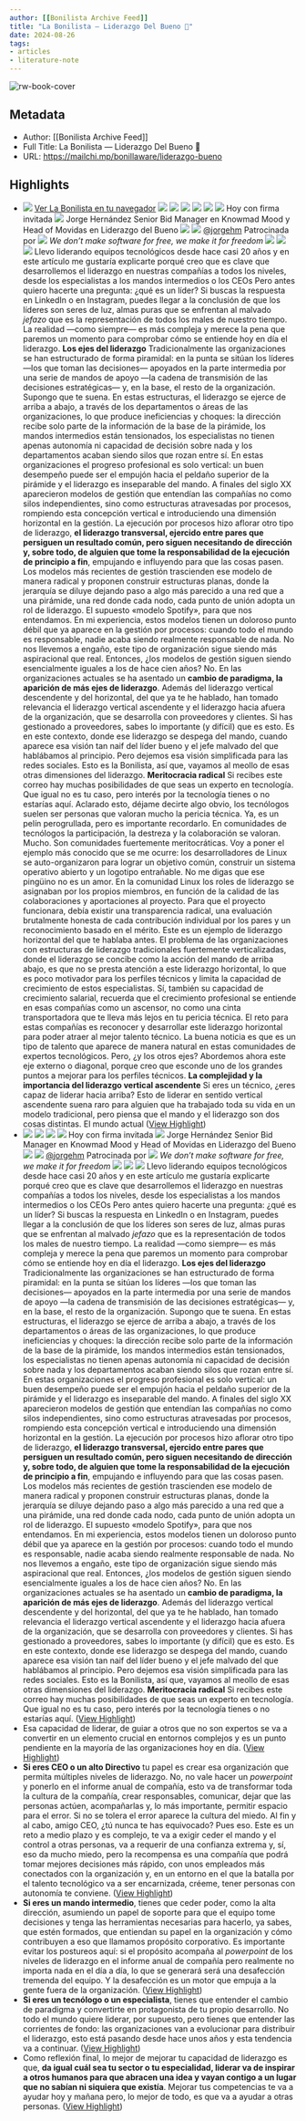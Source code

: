 ```yaml
---
author: [[Bonilista Archive Feed]]
title: "La Bonilista — Liderazgo Del Bueno 🔄"
date: 2024-08-26
tags: 
- articles
- literature-note
---
```

![rw-book-cover](https://mcusercontent.com/374c664073e1a1fa3deca53b4/images/f95e9eff-ccc5-4c1b-bfec-44feadc4ccc1.jpg)

## Metadata
- Author: [[Bonilista Archive Feed]]
- Full Title: La Bonilista — Liderazgo Del Bueno 🔄
- URL: https://mailchi.mp/bonillaware/liderazgo-bueno

## Highlights
- ![](https://mcusercontent.com/374c664073e1a1fa3deca53b4/images/5d2d500c-7d76-624c-a00b-c5f466082ae9.png) [Ver La Bonilista en tu navegador](https://mailchi.mp/bonillaware/liderazgo-bueno?e=[UNIQID])
  ![](https://mcusercontent.com/374c664073e1a1fa3deca53b4/images/05132d76-e2d6-9a05-c31e-25a9ded5a05b.jpg)
  ![](https://mcusercontent.com/374c664073e1a1fa3deca53b4/images/4cad87f9-fd28-24f5-f5ba-a66ddf576755.jpg)
  ![](https://mcusercontent.com/374c664073e1a1fa3deca53b4/images/5965d5f1-60a0-80df-fa48-26236e9f2a7e.jpg)
  ![](https://mcusercontent.com/374c664073e1a1fa3deca53b4/images/e63efcdb-493c-2c8e-bb62-0a57770f5152.jpg)
  ![](https://mcusercontent.com/374c664073e1a1fa3deca53b4/images/f95e9eff-ccc5-4c1b-bfec-44feadc4ccc1.jpg)
  ![](https://mcusercontent.com/374c664073e1a1fa3deca53b4/images/12ab2d94-2f73-a0c0-9eda-671fabc07c42.jpg)
  Hoy con firma invitada
  ![](https://mcusercontent.com/374c664073e1a1fa3deca53b4/images/e7e4f27a-0d30-01d9-64e7-3082125c8426.png)
  Jorge Hernández 
  Senior Bid Manager en Knowmad Mood y Head of Movidas en Liderazgo del Bueno
  ![](https://mcusercontent.com/374c664073e1a1fa3deca53b4/images/e25ed8b3-1dde-a96f-ba00-e06dc28ea7fd.png)
  ![](https://mcusercontent.com/374c664073e1a1fa3deca53b4/images/ba89810a-83c1-7100-b121-66d81583a5c8.png) [@jorgehm](https://www.linkedin.com/in/jorgehm/)
  Patrocinada por
  [![](https://mcusercontent.com/374c664073e1a1fa3deca53b4/images/2e49b62a-c727-c8e6-0904-e949e3c4c7a2.png)](https://mailchi.mp/bonillaware/liderazgo-bueno/#sponsor)
  *We don’t make software for free, we make it for freedom*
  ![](https://mcusercontent.com/374c664073e1a1fa3deca53b4/images/baf18fb5-f79c-7bc9-d784-c64555698e1a.png)
  ![](https://mcusercontent.com/374c664073e1a1fa3deca53b4/images/8b243561-fb45-64a9-9ae6-db7a877fcbf7.png)
  ![](https://mcusercontent.com/374c664073e1a1fa3deca53b4/images/baf18fb5-f79c-7bc9-d784-c64555698e1a.png)
  Llevo liderando equipos tecnológicos desde hace casi 20 años y en este artículo me gustaría explicarte porqué creo que es clave que desarrollemos el liderazgo en nuestras compañías a todos los niveles, desde los especialistas a los mandos intermedios o los CEOs 
  Pero antes quiero hacerte una pregunta: ¿qué es un líder? 
  Si buscas la respuesta en LinkedIn o en Instagram, puedes llegar a la conclusión de que los líderes son seres de luz, almas puras que se enfrentan al malvado *jefazo* que es la representación de todos los males de nuestro tiempo. La realidad —como siempre— es más compleja y merece la pena que paremos un momento para comprobar cómo se entiende hoy en día el liderazgo. 
  **Los ejes del liderazgo** 
  Tradicionalmente las organizaciones se han estructurado de forma piramidal: en la punta se sitúan los líderes —los que toman las decisiones— apoyados en la parte intermedia por una serie de mandos de apoyo —la cadena de transmisión de las decisiones estratégicas— y, en la base, el resto de la organización. 
  Supongo que te suena. 
  En estas estructuras, el liderazgo se ejerce de arriba a abajo, a través de los departamentos o áreas de las organizaciones, lo que produce ineficiencias y choques: la dirección recibe solo parte de la información de la base de la pirámide, los mandos intermedios están tensionados, los especialistas no tienen apenas autonomía ni capacidad de decisión sobre nada y los departamentos acaban siendo silos que rozan entre sí. 
  En estas organizaciones el progreso profesional es solo vertical: un buen desempeño puede ser el empujón hacia el peldaño superior de la pirámide y el liderazgo es inseparable del mando. 
  A finales del siglo XX aparecieron modelos de gestión que entendían las compañías no como silos independientes, sino como estructuras atravesadas por procesos, rompiendo esta concepción vertical e introduciendo una dimensión horizontal en la gestión. La ejecución por procesos hizo aflorar otro tipo de liderazgo, **el liderazgo transversal, ejercido entre pares que persiguen un resultado común, pero siguen necesitando de dirección y, sobre todo, de alguien que tome la responsabilidad de la ejecución de principio a fin**, empujando e influyendo para que las cosas pasen. 
  Los modelos más recientes de gestión trascienden ese modelo de manera radical y proponen construir estructuras planas, donde la jerarquía se diluye dejando paso a algo más parecido a una red que a una pirámide, una red donde cada nodo, cada punto de unión adopta un rol de liderazgo. El supuesto «modelo Spotify», para que nos entendamos. 
  En mi experiencia, estos modelos tienen un doloroso punto débil que ya aparece en la gestión por procesos: cuando todo el mundo es responsable, nadie acaba siendo realmente responsable de nada. No nos llevemos a engaño, este tipo de organización sigue siendo más aspiracional que real. Entonces, ¿los modelos de gestión siguen siendo esencialmente iguales a los de hace cien años? 
  No. 
  En las organizaciones actuales se ha asentado un **cambio de paradigma, la aparición de más ejes de liderazgo**. Además del liderazgo vertical descendente y del horizontal, del que ya te he hablado, han tomado relevancia el liderazgo vertical ascendente y el liderazgo hacia afuera de la organización, que se desarrolla con proveedores y clientes. Si has gestionado a proveedores, sabes lo importante (y difícil) que es esto. 
  Es en este contexto, donde ese liderazgo se despega del mando, cuando aparece esa visión tan naif del líder bueno y el jefe malvado del que hablábamos al principio. Pero dejemos esa visión simplificada para las redes sociales. Esto es la Bonilista, así que, vayamos al meollo de esas otras dimensiones del liderazgo. 
  **Meritocracia radical** 
  Si recibes este correo hay muchas posibilidades de que seas un experto en tecnología. Que igual no es tu caso, pero interés por la tecnología tienes o no estarías aquí. 
  Aclarado esto, déjame decirte algo obvio, los tecnólogos suelen ser personas que valoran mucho la pericia técnica. Ya, es un pelín perogrullada, pero es importante recordarlo. En comunidades de tecnólogos la participación, la destreza y la colaboración se valoran. Mucho. Son comunidades fuertemente meritocráticas. 
  Voy a poner el ejemplo más conocido que se me ocurre: los desarrolladores de Linux se auto-organizaron para lograr un objetivo común, construir un sistema operativo abierto y un logotipo entrañable. No me digas que ese pingüino no es un amor. 
  En la comunidad Linux los roles de liderazgo se asignaban por los propios miembros, en función de la calidad de las colaboraciones y aportaciones al proyecto. Para que el proyecto funcionara, debía existir una transparencia radical, una evaluación brutalmente honesta de cada contribución individual por los pares y un reconocimiento basado en el mérito. Este es un ejemplo de liderazgo horizontal del que te hablaba antes. 
  El problema de las organizaciones con estructuras de liderazgo tradicionales fuertemente verticalizadas, donde el liderazgo se concibe como la acción del mando de arriba abajo, es que no se presta atención a este liderazgo horizontal, lo que es poco motivador para los perfiles técnicos y limita la capacidad de crecimiento de estos especialistas. 
  Sí, también su capacidad de crecimiento salarial, recuerda que el crecimiento profesional se entiende en esas compañías como un ascensor, no como una cinta transportadora que te lleva más lejos en tu pericia técnica. 
  El reto para estas compañías es reconocer y desarrollar este liderazgo horizontal para poder atraer al mejor talento técnico. La buena noticia es que es un tipo de talento que aparece de manera natural en estas comunidades de expertos tecnológicos. Pero, ¿y los otros ejes? 
  Abordemos ahora este eje externo o diagonal, porque creo que esconde uno de los grandes puntos a mejorar para los perfiles técnicos.
  **La complejidad y la importancia del liderazgo vertical ascendente** 
  Si eres un técnico, ¿eres capaz de liderar hacia arriba? 
  Esto de liderar en sentido vertical ascendente suena raro para alguien que ha trabajado toda su vida en un modelo tradicional, pero piensa que el mando y el liderazgo son dos cosas distintas. 
  El mundo actual ([View Highlight](https://read.readwise.io/read/01j67ek3phjasqdcs34gb0m7p3))
- ![](https://mcusercontent.com/374c664073e1a1fa3deca53b4/images/5965d5f1-60a0-80df-fa48-26236e9f2a7e.jpg)
  ![](https://mcusercontent.com/374c664073e1a1fa3deca53b4/images/e63efcdb-493c-2c8e-bb62-0a57770f5152.jpg)
  ![](https://mcusercontent.com/374c664073e1a1fa3deca53b4/images/f95e9eff-ccc5-4c1b-bfec-44feadc4ccc1.jpg)
  ![](https://mcusercontent.com/374c664073e1a1fa3deca53b4/images/12ab2d94-2f73-a0c0-9eda-671fabc07c42.jpg)
  Hoy con firma invitada
  ![](https://mcusercontent.com/374c664073e1a1fa3deca53b4/images/e7e4f27a-0d30-01d9-64e7-3082125c8426.png)
  Jorge Hernández 
  Senior Bid Manager en Knowmad Mood y Head of Movidas en Liderazgo del Bueno
  ![](https://mcusercontent.com/374c664073e1a1fa3deca53b4/images/e25ed8b3-1dde-a96f-ba00-e06dc28ea7fd.png)
  ![](https://mcusercontent.com/374c664073e1a1fa3deca53b4/images/ba89810a-83c1-7100-b121-66d81583a5c8.png) [@jorgehm](https://www.linkedin.com/in/jorgehm/)
  Patrocinada por
  [![](https://mcusercontent.com/374c664073e1a1fa3deca53b4/images/2e49b62a-c727-c8e6-0904-e949e3c4c7a2.png)](https://mailchi.mp/bonillaware/liderazgo-bueno/#sponsor)
  *We don’t make software for free, we make it for freedom*
  ![](https://mcusercontent.com/374c664073e1a1fa3deca53b4/images/baf18fb5-f79c-7bc9-d784-c64555698e1a.png)
  ![](https://mcusercontent.com/374c664073e1a1fa3deca53b4/images/8b243561-fb45-64a9-9ae6-db7a877fcbf7.png)
  ![](https://mcusercontent.com/374c664073e1a1fa3deca53b4/images/baf18fb5-f79c-7bc9-d784-c64555698e1a.png)
  Llevo liderando equipos tecnológicos desde hace casi 20 años y en este artículo me gustaría explicarte porqué creo que es clave que desarrollemos el liderazgo en nuestras compañías a todos los niveles, desde los especialistas a los mandos intermedios o los CEOs 
  Pero antes quiero hacerte una pregunta: ¿qué es un líder? 
  Si buscas la respuesta en LinkedIn o en Instagram, puedes llegar a la conclusión de que los líderes son seres de luz, almas puras que se enfrentan al malvado *jefazo* que es la representación de todos los males de nuestro tiempo. La realidad —como siempre— es más compleja y merece la pena que paremos un momento para comprobar cómo se entiende hoy en día el liderazgo. 
  **Los ejes del liderazgo** 
  Tradicionalmente las organizaciones se han estructurado de forma piramidal: en la punta se sitúan los líderes —los que toman las decisiones— apoyados en la parte intermedia por una serie de mandos de apoyo —la cadena de transmisión de las decisiones estratégicas— y, en la base, el resto de la organización. 
  Supongo que te suena. 
  En estas estructuras, el liderazgo se ejerce de arriba a abajo, a través de los departamentos o áreas de las organizaciones, lo que produce ineficiencias y choques: la dirección recibe solo parte de la información de la base de la pirámide, los mandos intermedios están tensionados, los especialistas no tienen apenas autonomía ni capacidad de decisión sobre nada y los departamentos acaban siendo silos que rozan entre sí. 
  En estas organizaciones el progreso profesional es solo vertical: un buen desempeño puede ser el empujón hacia el peldaño superior de la pirámide y el liderazgo es inseparable del mando. 
  A finales del siglo XX aparecieron modelos de gestión que entendían las compañías no como silos independientes, sino como estructuras atravesadas por procesos, rompiendo esta concepción vertical e introduciendo una dimensión horizontal en la gestión. La ejecución por procesos hizo aflorar otro tipo de liderazgo, **el liderazgo transversal, ejercido entre pares que persiguen un resultado común, pero siguen necesitando de dirección y, sobre todo, de alguien que tome la responsabilidad de la ejecución de principio a fin**, empujando e influyendo para que las cosas pasen. 
  Los modelos más recientes de gestión trascienden ese modelo de manera radical y proponen construir estructuras planas, donde la jerarquía se diluye dejando paso a algo más parecido a una red que a una pirámide, una red donde cada nodo, cada punto de unión adopta un rol de liderazgo. El supuesto «modelo Spotify», para que nos entendamos. 
  En mi experiencia, estos modelos tienen un doloroso punto débil que ya aparece en la gestión por procesos: cuando todo el mundo es responsable, nadie acaba siendo realmente responsable de nada. No nos llevemos a engaño, este tipo de organización sigue siendo más aspiracional que real. Entonces, ¿los modelos de gestión siguen siendo esencialmente iguales a los de hace cien años? 
  No. 
  En las organizaciones actuales se ha asentado un **cambio de paradigma, la aparición de más ejes de liderazgo**. Además del liderazgo vertical descendente y del horizontal, del que ya te he hablado, han tomado relevancia el liderazgo vertical ascendente y el liderazgo hacia afuera de la organización, que se desarrolla con proveedores y clientes. Si has gestionado a proveedores, sabes lo importante (y difícil) que es esto. 
  Es en este contexto, donde ese liderazgo se despega del mando, cuando aparece esa visión tan naif del líder bueno y el jefe malvado del que hablábamos al principio. Pero dejemos esa visión simplificada para las redes sociales. Esto es la Bonilista, así que, vayamos al meollo de esas otras dimensiones del liderazgo. 
  **Meritocracia radical** 
  Si recibes este correo hay muchas posibilidades de que seas un experto en tecnología. Que igual no es tu caso, pero interés por la tecnología tienes o no estarías aquí. ([View Highlight](https://read.readwise.io/read/01j67enmk2d81g9ykyv3298g13))
- Esa capacidad de liderar, de guiar a otros que no son expertos se va a convertir en un elemento crucial en entornos complejos y es un punto pendiente en la mayoría de las organizaciones hoy en día. ([View Highlight](https://read.readwise.io/read/01j67evs7stp81gdshvh80411r))
- **Si eres CEO o un alto Directivo** tu papel es crear esa organización que permita múltiples niveles de liderazgo. No, no vale hacer un *powerpoint* y ponerlo en el informe anual de compañía, esto va de transformar toda la cultura de la compañía, crear responsables, comunicar, dejar que las personas actúen, acompañarlas y, lo más importante, permitir espacio para el error. Si no se tolera el error aparece la cultura del miedo. Al fin y al cabo, amigo CEO, ¿tú nunca te has equivocado? Pues eso. Este es un reto a medio plazo y es complejo, te va a exigir ceder el mando y el control a otras personas, va a requerir de una confianza extrema y, sí, eso da mucho miedo, pero la recompensa es una compañía que podrá tomar mejores decisiones más rápido, con unos empleados más conectados con la organización y, en un entorno en el que la batalla por el talento tecnológico va a ser encarnizada, créeme, tener personas con autonomía te conviene. ([View Highlight](https://read.readwise.io/read/01j67evv4cjv7pkd5bnrxm35qp))
- **Si eres un mando intermedio**, tienes que ceder poder, como la alta dirección, asumiendo un papel de soporte para que el equipo tome decisiones y tenga las herramientas necesarias para hacerlo, ya sabes, que estén formados, que entiendan su papel en la organización y cómo contribuyen a eso que llamamos propósito corporativo. Es importante evitar los postureos aquí: si el propósito acompaña al *powerpoint* de los niveles de liderazgo en el informe anual de compañía pero realmente no importa nada en el día a día, lo que se generará será una desafección tremenda del equipo. Y la desafección es un motor que empuja a la gente fuera de la organización. ([View Highlight](https://read.readwise.io/read/01j67ew3pmgy5praz8yy9ckx4q))
- **Si eres un tecnólogo o un especialista**, tienes que entender el cambio de paradigma y convertirte en protagonista de tu propio desarrollo. No todo el mundo quiere liderar, por supuesto, pero tienes que entender las corrientes de fondo: las organizaciones van a evolucionar para distribuir el liderazgo, esto está pasando desde hace unos años y esta tendencia va a continuar. ([View Highlight](https://read.readwise.io/read/01j67ewejcpkrcezwd7jcddd3y))
- Como reflexión final, lo mejor de mejorar tu capacidad de liderazgo es que, **da igual cuál sea tu sector o tu especialidad, liderar va de inspirar a otros humanos para que abracen una idea y vayan contigo a un lugar que no sabían ni siquiera que existía**. 
  Mejorar tus competencias te va a ayudar hoy y mañana pero, lo mejor de todo, es que va a ayudar a otras personas. ([View Highlight](https://read.readwise.io/read/01j67ewnh6jrv0www0hg9x0b45))
